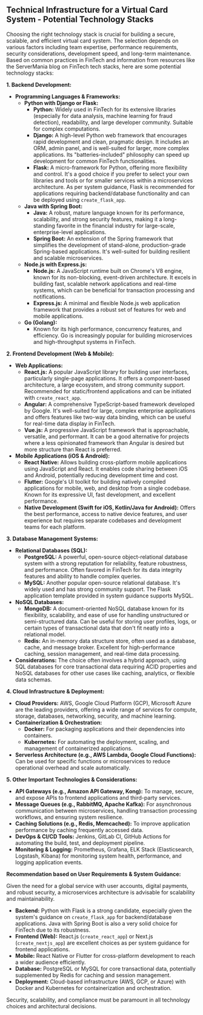 ## Technical Infrastructure for a Virtual Card System - Potential Technology Stacks

Choosing the right technology stack is crucial for building a secure, scalable, and efficient virtual card system. The selection depends on various factors including team expertise, performance requirements, security considerations, development speed, and long-term maintenance. Based on common practices in FinTech and information from resources like the ServerMania blog on FinTech tech stacks, here are some potential technology stacks:

**1. Backend Development:**

*   **Programming Languages & Frameworks:**
    *   **Python with Django or Flask:**
        *   **Python:** Widely used in FinTech for its extensive libraries (especially for data analysis, machine learning for fraud detection), readability, and large developer community. Suitable for complex computations.
        *   **Django:** A high-level Python web framework that encourages rapid development and clean, pragmatic design. It includes an ORM, admin panel, and is well-suited for larger, more complex applications. Its "batteries-included" philosophy can speed up development for common FinTech functionalities.
        *   **Flask:** A micro-framework for Python, offering more flexibility and control. It's a good choice if you prefer to select your own libraries and tools or for smaller services within a microservices architecture. As per system guidance, Flask is recommended for applications requiring backend/database functionality and can be deployed using `create_flask_app`.
    *   **Java with Spring Boot:**
        *   **Java:** A robust, mature language known for its performance, scalability, and strong security features, making it a long-standing favorite in the financial industry for large-scale, enterprise-level applications.
        *   **Spring Boot:** An extension of the Spring framework that simplifies the development of stand-alone, production-grade Spring-based applications. It's well-suited for building resilient and scalable microservices.
    *   **Node.js with Express.js:**
        *   **Node.js:** A JavaScript runtime built on Chrome's V8 engine, known for its non-blocking, event-driven architecture. It excels in building fast, scalable network applications and real-time systems, which can be beneficial for transaction processing and notifications.
        *   **Express.js:** A minimal and flexible Node.js web application framework that provides a robust set of features for web and mobile applications.
    *   **Go (Golang):**
        *   Known for its high performance, concurrency features, and efficiency. Go is increasingly popular for building microservices and high-throughput systems in FinTech.

**2. Frontend Development (Web & Mobile):**

*   **Web Applications:**
    *   **React.js:** A popular JavaScript library for building user interfaces, particularly single-page applications. It offers a component-based architecture, a large ecosystem, and strong community support. Recommended for static/frontend applications and can be initiated with `create_react_app`.
    *   **Angular:** A comprehensive TypeScript-based framework developed by Google. It's well-suited for large, complex enterprise applications and offers features like two-way data binding, which can be useful for real-time data display in FinTech.
    *   **Vue.js:** A progressive JavaScript framework that is approachable, versatile, and performant. It can be a good alternative for projects where a less opinionated framework than Angular is desired but more structure than React is preferred.
*   **Mobile Applications (iOS & Android):**
    *   **React Native:** Allows building cross-platform mobile applications using JavaScript and React. It enables code sharing between iOS and Android, potentially reducing development time and cost.
    *   **Flutter:** Google's UI toolkit for building natively compiled applications for mobile, web, and desktop from a single codebase. Known for its expressive UI, fast development, and excellent performance.
    *   **Native Development (Swift for iOS, Kotlin/Java for Android):** Offers the best performance, access to native device features, and user experience but requires separate codebases and development teams for each platform.

**3. Database Management Systems:**

*   **Relational Databases (SQL):**
    *   **PostgreSQL:** A powerful, open-source object-relational database system with a strong reputation for reliability, feature robustness, and performance. Often favored in FinTech for its data integrity features and ability to handle complex queries.
    *   **MySQL:** Another popular open-source relational database. It's widely used and has strong community support. The Flask application template provided in system guidance supports MySQL.
*   **NoSQL Databases:**
    *   **MongoDB:** A document-oriented NoSQL database known for its flexibility, scalability, and ease of use for handling unstructured or semi-structured data. Can be useful for storing user profiles, logs, or certain types of transactional data that don't fit neatly into a relational model.
    *   **Redis:** An in-memory data structure store, often used as a database, cache, and message broker. Excellent for high-performance caching, session management, and real-time data processing.
*   **Considerations:** The choice often involves a hybrid approach, using SQL databases for core transactional data requiring ACID properties and NoSQL databases for other use cases like caching, analytics, or flexible data schemas.

**4. Cloud Infrastructure & Deployment:**

*   **Cloud Providers:** AWS, Google Cloud Platform (GCP), Microsoft Azure are the leading providers, offering a wide range of services for compute, storage, databases, networking, security, and machine learning.
*   **Containerization & Orchestration:**
    *   **Docker:** For packaging applications and their dependencies into containers.
    *   **Kubernetes:** For automating the deployment, scaling, and management of containerized applications.
*   **Serverless Architecture (e.g., AWS Lambda, Google Cloud Functions):** Can be used for specific functions or microservices to reduce operational overhead and scale automatically.

**5. Other Important Technologies & Considerations:**

*   **API Gateways (e.g., Amazon API Gateway, Kong):** To manage, secure, and expose APIs to frontend applications and third-party services.
*   **Message Queues (e.g., RabbitMQ, Apache Kafka):** For asynchronous communication between microservices, handling transaction processing workflows, and ensuring system resilience.
*   **Caching Solutions (e.g., Redis, Memcached):** To improve application performance by caching frequently accessed data.
*   **DevOps & CI/CD Tools:** Jenkins, GitLab CI, GitHub Actions for automating the build, test, and deployment pipeline.
*   **Monitoring & Logging:** Prometheus, Grafana, ELK Stack (Elasticsearch, Logstash, Kibana) for monitoring system health, performance, and logging application events.

**Recommendation based on User Requirements & System Guidance:**

Given the need for a global service with user accounts, digital payments, and robust security, a microservices architecture is advisable for scalability and maintainability.

*   **Backend:** Python with Flask is a strong candidate, especially given the system's guidance on `create_flask_app` for backend/database applications. Java with Spring Boot is also a very solid choice for FinTech due to its robustness.
*   **Frontend (Web):** React.js (`create_react_app`) or Next.js (`create_nextjs_app`) are excellent choices as per system guidance for frontend applications.
*   **Mobile:** React Native or Flutter for cross-platform development to reach a wider audience efficiently.
*   **Database:** PostgreSQL or MySQL for core transactional data, potentially supplemented by Redis for caching and session management.
*   **Deployment:** Cloud-based infrastructure (AWS, GCP, or Azure) with Docker and Kubernetes for containerization and orchestration.

Security, scalability, and compliance must be paramount in all technology choices and architectural decisions.
